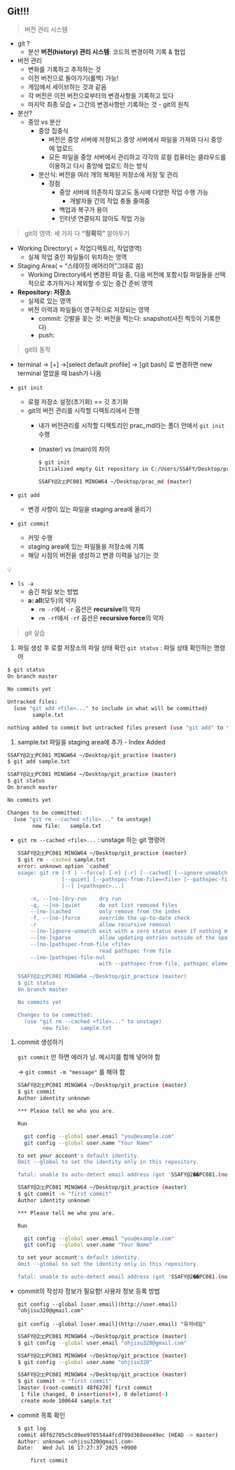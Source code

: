 ## Git!!!

> 버전 관리 시스템

- git ?
    - 분산 **버전(history) 관리 시스템**: 코드의 변경이력 기록 & 협업
- 버전 관리
    - 변화를 기록하고 추적하는 것
    - 이전 버전으로 돌아가기(롤백) 가능!
    - 게임에서 세이브하는 것과 같음
    - 각 버전은 이전 버전으로부터의 변경사항을 기록하고 있다
    - 마지막 최종 모습 + 그간의 변경사항만 기록하는 것 - git의 원칙
- 분산?
    - 중앙 vs 분산
        - 중앙 집중식
            - 버전은 중앙 서버에 저장되고 중앙 서버에서 파일을 가져와 다시 중앙에 업로드
            - 모든 파일을 중앙 서버에서 관리하고 각각의 로컬 컴퓨터는 클라우드를 이용하고 다시 중앙에 업로드 하는 방식
        - 분산식: 버전을 여러 개의 복제된 저장소에 저장 및 관리
            - 장점
                - 중앙 서버에 의존하지 않고도 동시에 다양한 작업 수행 가능
                    - 개발자들 간의 작업 충돌 줄여줌
                - 백업과 복구가 용이
                - 인터넷 연결되지 않아도 작업 가능

> git의 영역: 세 가지 다 **“정확히”** 알아두기
> 
- Working Directory( = 작업디렉토리, 작업영역)
    - 실제 작업 중인 파일들이 위치하는 영역
- Staging Area( = “스테이징 에어리어”그대로 씀)
    - Working Directory에서 변경된 파일 중, 다음 버전에 포함시킬 파일들을 선택적으로 추가하거나 제외할 수 있는 중간 준비 영역
- **Repository: 저장소**
    - 실제로 있는 영역
    - 버전 이력과 파일들이 영구적으로 저장되는 영역
        - commit: 깃발을 꽂는 것: 버전을 찍는다: snapshot(사진 찍듯이 기록한다)
        - push:

> git의 동작
> 
- terminal → [+] →[select default profile] → [git bash] 로 변경하면 new terminal 열었을 때 bash가 나옴
- `git init`
    - 로컬 저장소 설정(초기화) == 깃 초기화
    - git의 버전 관리를 시작할 디렉토리에서 진행
        - 내가 버전관리를 시작할 디렉토리인 prac_md라는 폴더 안에서 `git init` 수행
        - (master) vs (main)의 차이
            
            ```bash
            $ git init
            Initialized empty Git repository in C:/Users/SSAFY/Desktop/prac_md/.git/
            
            SSAFY@2□□PC081 MINGW64 ~/Desktop/prac_md (master)
            ```
            
- `git add`
    - 변경 사항이 있는 파일을 staging area에 올리기
- `git commit`
    - 커밋 수행
    - staging area에 있는 파일들을 저장소에 기록
    - 해당 시점의 버전을 생성하고 변경 이력을 남기는 것

<aside>
💡

- `ls -a`
    - 숨긴 파일 보는 방법
    - **a: all**(모두)의 약자
        - `rm -r`에서 `-r` 옵션은 **recursive**의 약자
        - `rm -rf`에서 `-rf` 옵션은 **recursive force**의 약자
</aside>

> git 실습
> 
1. 파일 생성 후 로컬 저장소의 파일 상태 확인 `git status` : 파일 상태 확인하는 명령어

```bash
$ git status
On branch master

No commits yet

Untracked files:
  (use "git add <file>..." to include in what will be committed)
        sample.txt

nothing added to commit but untracked files present (use "git add" to track)
```

1. sample.txt 파일을 staging area에 추가 - Index Added

```bash
SSAFY@2□□PC081 MINGW64 ~/Desktop/git_practice (master)
$ git add sample.txt

SSAFY@2□□PC081 MINGW64 ~/Desktop/git_practice (master)
$ git status
On branch master

No commits yet

Changes to be committed:
  (use "git rm --cached <file>..." to unstage)
        new file:   sample.txt

```

- `git rm --cached <file>...` : unstage 하는 git 명령어
    
    ```bash
    SSAFY@2□□PC081 MINGW64 ~/Desktop/git_practice (master)
    $ git rm --cashed sample.txt
    error: unknown option `cashed'
    usage: git rm [-f | --force] [-n] [-r] [--cached] [--ignore-unmatch]
                  [--quiet] [--pathspec-from-file=<file> [--pathspec-file-nul]]
                  [--] [<pathspec>...]
    
        -n, --[no-]dry-run    dry run
        -q, --[no-]quiet      do not list removed files
        --[no-]cached         only remove from the index
        -f, --[no-]force      override the up-to-date check
        -r                    allow recursive removal
        --[no-]ignore-unmatch exit with a zero status even if nothing matched
        --[no-]sparse         allow updating entries outside of the sparse-checkout cone
        --[no-]pathspec-from-file <file>
                              read pathspec from file
        --[no-]pathspec-file-nul
                              with --pathspec-from-file, pathspec elements are separated with NUL character
    
    SSAFY@2□□PC081 MINGW64 ~/Desktop/git_practice (master)
    $ git status
    On branch master
    
    No commits yet
    
    Changes to be committed:
      (use "git rm --cached <file>..." to unstage)
            new file:   sample.txt
    
    ```
    
1. commit 생성하기
    
    `git commit` 만 하면 에러가 남. 메시지를 함께 넣어야 함
    
    → `git commit -m "message"` 를 해야 함
    
    ```bash
    SSAFY@2□□PC081 MINGW64 ~/Desktop/git_practice (master)
    $ git commit
    Author identity unknown
    
    *** Please tell me who you are.
    
    Run
    
      git config --global user.email "you@example.com"
      git config --global user.name "Your Name"
    
    to set your account's default identity.
    Omit --global to set the identity only in this repository.
    
    fatal: unable to auto-detect email address (got 'SSAFY@2��PC081.(none)')
    ```
    
    ```bash
    SSAFY@2□□PC081 MINGW64 ~/Desktop/git_practice (master)
    $ git commit -m "first commit"
    Author identity unknown
    
    *** Please tell me who you are.
    
    Run
    
      git config --global user.email "you@example.com"
      git config --global user.name "Your Name"
    
    to set your account's default identity.
    Omit --global to set the identity only in this repository.
    
    fatal: unable to auto-detect email address (got 'SSAFY@2��PC081.(none)')
    ```
    
- commit의 작성자 정보가 필요함!
사용자 정보 등록 방법
    
    `git config --global [user.email](http://user.email) "ohjisu320@gmail.com"`
    
    `git config --global [user.email](http://user.email) "유저네임"`
    
    ```bash
    SSAFY@2□□PC081 MINGW64 ~/Desktop/git_practice (master)
    $ git config --global user.email "ohjisu320@gmail.com"
    
    SSAFY@2□□PC081 MINGW64 ~/Desktop/git_practice (master)
    $ git config --global user.name "ohjisu320"
    
    SSAFY@2□□PC081 MINGW64 ~/Desktop/git_practice (master)
    $ git commit -m "first commit"
    [master (root-commit) 48f6270] first commit
     1 file changed, 0 insertions(+), 0 deletions(-)
     create mode 100644 sample.txt
    ```
    
- commit 목록 확인
    
    ```bash
    $ git log
    commit 48f62705c5c09ee978554a4fcd799d368eee49ec (HEAD -> master)
    Author: unknown <ohjisu320@gmail.com>
    Date:   Wed Jul 16 17:27:37 2025 +0900
    
        first commit
    
    ```